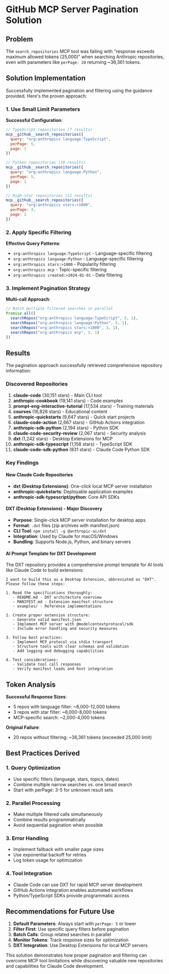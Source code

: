 # GitHub MCP Server Pagination Solution

## Problem
The `search_repositories` MCP tool was failing with "response exceeds maximum allowed tokens (25,000)" when searching Anthropic repositories, even with parameters like `perPage: 20` returning ~36,361 tokens.

## Solution Implementation
Successfully implemented pagination and filtering using the guidance provided. Here's the proven approach:

### 1. Use Small Limit Parameters
**Successful Configuration**:
```javascript
// TypeScript repositories (7 results)
mcp__github__search_repositories({
  query: "org:anthropics language:TypeScript",
  perPage: 5,
  page: 1
})

// Python repositories (10 results) 
mcp__github__search_repositories({
  query: "org:anthropics language:Python", 
  perPage: 5,
  page: 1
})

// High-star repositories (11 results)
mcp__github__search_repositories({
  query: "org:anthropics stars:>1000",
  perPage: 3,
  page: 1
})
```

### 2. Apply Specific Filtering
**Effective Query Patterns**:
- `org:anthropics language:TypeScript` - Language-specific filtering
- `org:anthropics language:Python` - Language-specific filtering  
- `org:anthropics stars:>1000` - Popularity filtering
- `org:anthropics mcp` - Topic-specific filtering
- `org:anthropics created:>2024-01-01` - Date filtering

### 3. Implement Pagination Strategy
**Multi-call Approach**:
```javascript
// Batch multiple filtered searches in parallel
Promise.all([
  searchRepos("org:anthropics language:TypeScript", 5, 1),
  searchRepos("org:anthropics language:Python", 5, 1), 
  searchRepos("org:anthropics stars:>1000", 3, 1),
  searchRepos("org:anthropics mcp", 3, 1)
])
```

## Results
The pagination approach successfully retrieved comprehensive repository information:

### Discovered Repositories
1. **claude-code** (30,151 stars) - Main CLI tool
2. **anthropic-cookbook** (19,141 stars) - Code examples
3. **prompt-eng-interactive-tutorial** (17,534 stars) - Training materials
4. **courses** (16,826 stars) - Educational content
5. **anthropic-quickstarts** (9,647 stars) - Quick start projects
6. **claude-code-action** (2,667 stars) - GitHub Actions integration
7. **anthropic-sdk-python** (2,194 stars) - Python SDK
8. **claude-code-security-review** (2,067 stars) - Security analysis
9. **dxt** (1,242 stars) - Desktop Extensions for MCP
10. **anthropic-sdk-typescript** (1,158 stars) - TypeScript SDK
11. **claude-code-sdk-python** (831 stars) - Claude Code Python SDK

### Key Findings

#### New Claude Code Repositories
- **dxt (Desktop Extensions)**: One-click local MCP server installation
- **anthropic-quickstarts**: Deployable application examples
- **anthropic-sdk-typescript/python**: Core API SDKs

#### DXT (Desktop Extensions) - Major Discovery
- **Purpose**: Single-click MCP server installation for desktop apps
- **Format**: `.dxt` files (zip archives with manifest.json)
- **CLI Tool**: `npm install -g @anthropic-ai/dxt`
- **Integration**: Used by Claude for macOS/Windows
- **Bundling**: Supports Node.js, Python, and binary servers

#### AI Prompt Template for DXT Development
The DXT repository provides a comprehensive prompt template for AI tools like Claude Code to build extensions:

```
I want to build this as a Desktop Extension, abbreviated as "DXT". Please follow these steps:

1. Read the specifications thoroughly:
   - README.md - DXT architecture overview
   - MANIFEST.md - Extension manifest structure  
   - examples/ - Reference implementations

2. Create proper extension structure:
   - Generate valid manifest.json
   - Implement MCP server with @modelcontextprotocol/sdk
   - Include error handling and security measures

3. Follow best practices:
   - Implement MCP protocol via stdio transport
   - Structure tools with clear schemas and validation
   - Add logging and debugging capabilities

4. Test considerations:
   - Validate tool call responses
   - Verify manifest loads and host integration
```

## Token Analysis
**Successful Response Sizes**:
- 5 repos with language filter: ~8,000-12,000 tokens
- 3 repos with star filter: ~6,000-8,000 tokens
- MCP-specific search: ~2,000-4,000 tokens

**Original Failure**:
- 20 repos without filtering: ~36,361 tokens (exceeded 25,000 limit)

## Best Practices Derived

### 1. Query Optimization
- Use specific filters (language, stars, topics, dates)
- Combine multiple narrow searches vs. one broad search
- Start with perPage: 3-5 for unknown result sets

### 2. Parallel Processing
- Make multiple filtered calls simultaneously
- Combine results programmatically
- Avoid sequential pagination when possible

### 3. Error Handling
- Implement fallback with smaller page sizes
- Use exponential backoff for retries
- Log token usage for optimization

### 4. Tool Integration
- Claude Code can use DXT for rapid MCP server development
- GitHub Actions integration enables automated workflows
- Python/TypeScript SDKs provide programmatic access

## Recommendations for Future Use

1. **Default Parameters**: Always start with `perPage: 5` or lower
2. **Filter First**: Use specific query filters before pagination
3. **Batch Calls**: Group related searches in parallel
4. **Monitor Tokens**: Track response sizes for optimization
5. **DXT Integration**: Use Desktop Extensions for local MCP servers

This solution demonstrates how proper pagination and filtering can overcome MCP tool limitations while discovering valuable new repositories and capabilities for Claude Code development.